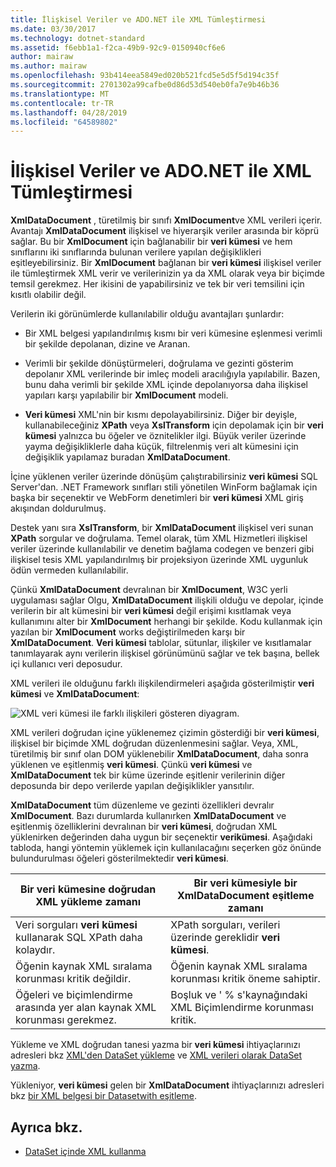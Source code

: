 ```yaml
---
title: İlişkisel Veriler ve ADO.NET ile XML Tümleştirmesi
ms.date: 03/30/2017
ms.technology: dotnet-standard
ms.assetid: f6ebb1a1-f2ca-49b9-92c9-0150940cf6e6
author: mairaw
ms.author: mairaw
ms.openlocfilehash: 93b414eea5849ed020b521fcd5e5d5f5d194c35f
ms.sourcegitcommit: 2701302a99cafbe0d86d53d540eb0fa7e9b46b36
ms.translationtype: MT
ms.contentlocale: tr-TR
ms.lasthandoff: 04/28/2019
ms.locfileid: "64589802"
---
```

# <a name="xml-integration-with-relational-data-and-adonet"></a>İlişkisel Veriler ve ADO.NET ile XML Tümleştirmesi
**XmlDataDocument** , türetilmiş bir sınıfı **XmlDocument**ve XML verileri içerir. Avantajı **XmlDataDocument** ilişkisel ve hiyerarşik veriler arasında bir köprü sağlar. Bu bir **XmlDocument** için bağlanabilir bir **veri kümesi** ve hem sınıflarını iki sınıflarında bulunan verilere yapılan değişiklikleri eşitleyebilirsiniz. Bir **XmlDocument** bağlanan bir **veri kümesi** ilişkisel veriler ile tümleştirmek XML verir ve verilerinizin ya da XML olarak veya bir biçimde temsil gerekmez. Her ikisini de yapabilirsiniz ve tek bir veri temsilini için kısıtlı olabilir değil.  
  
 Verilerin iki görünümlerde kullanılabilir olduğu avantajları şunlardır:  
  
- Bir XML belgesi yapılandırılmış kısmı bir veri kümesine eşlenmesi verimli bir şekilde depolanan, dizine ve Aranan.  
  
- Verimli bir şekilde dönüştürmeleri, doğrulama ve gezinti gösterim depolanır XML verilerinde bir imleç modeli aracılığıyla yapılabilir. Bazen, bunu daha verimli bir şekilde XML içinde depolanıyorsa daha ilişkisel yapıları karşı yapılabilir bir **XmlDocument** modeli.  
  
- **Veri kümesi** XML'nin bir kısmı depolayabilirsiniz. Diğer bir deyişle, kullanabileceğiniz **XPath** veya **XslTransform** için depolamak için bir **veri kümesi** yalnızca bu öğeler ve öznitelikler ilgi. Büyük veriler üzerinde yayma değişikliklerle daha küçük, filtrelenmiş veri alt kümesini için değişiklik yapılamaz buradan **XmlDataDocument**.  
  
 İçine yüklenen veriler üzerinde dönüşüm çalıştırabilirsiniz **veri kümesi** SQL Server'dan. .NET Framework sınıfları stili yönetilen WinForm bağlamak için başka bir seçenektir ve WebForm denetimleri bir **veri kümesi** XML giriş akışından doldurulmuş.  
  
 Destek yanı sıra **XslTransform**, bir **XmlDataDocument** ilişkisel veri sunan **XPath** sorgular ve doğrulama.  Temel olarak, tüm XML Hizmetleri ilişkisel veriler üzerinde kullanılabilir ve denetim bağlama codegen ve benzeri gibi ilişkisel tesis XML yapılandırılmış bir projeksiyon üzerinde XML uygunluk ödün vermeden kullanılabilir.  
  
 Çünkü **XmlDataDocument** devralınan bir **XmlDocument**, W3C yerli uygulaması sağlar Olgu, **XmlDataDocument** ilişkili olduğu ve depolar, içinde verilerin bir alt kümesini bir **veri kümesi** değil erişimi kısıtlamak veya kullanımını alter bir **XmlDocument** herhangi bir şekilde. Kodu kullanmak için yazılan bir **XmlDocument** works değiştirilmeden karşı bir **XmlDataDocument**. **Veri kümesi** tablolar, sütunlar, ilişkiler ve kısıtlamalar tanımlayarak aynı verilerin ilişkisel görünümünü sağlar ve tek başına, bellek içi kullanıcı veri deposudur.  
  
 XML verileri ile olduğunu farklı ilişkilendirmeleri aşağıda gösterilmiştir **veri kümesi** ve **XmlDataDocument**: 
  
 ![XML veri kümesi ile farklı ilişkileri gösteren diyagram.](./media/xml-integration-with-relational-data-and-adonet/xml-integration-relational-data-adodotnet.gif)  
  
 XML verileri doğrudan içine yüklenemez çizimin gösterdiği bir **veri kümesi**, ilişkisel bir biçimde XML doğrudan düzenlenmesini sağlar. Veya, XML, türetilmiş bir sınıf olan DOM yüklenebilir **XmlDataDocument**, daha sonra yüklenen ve eşitlenmiş **veri kümesi**. Çünkü **veri kümesi** ve **XmlDataDocument** tek bir küme üzerinde eşitlenir verilerinin diğer deposunda bir depo verilerde yapılan değişiklikler yansıtılır.  
  
 **XmlDataDocument** tüm düzenleme ve gezinti özellikleri devralır **XmlDocument**. Bazı durumlarda kullanırken **XmlDataDocument** ve eşitlenmiş özelliklerini devralınan bir **veri kümesi**, doğrudan XML yüklenirken değerinden daha uygun bir seçenektir **verikümesi**. Aşağıdaki tabloda, hangi yöntemin yüklemek için kullanılacağını seçerken göz önünde bulundurulması öğeleri gösterilmektedir **veri kümesi**.  
  
|Bir veri kümesine doğrudan XML yükleme zamanı|Bir veri kümesiyle bir XmlDataDocument eşitleme zamanı|  
|----------------------------------------------|-----------------------------------------------------------|  
|Veri sorguları **veri kümesi** kullanarak SQL XPath daha kolaydır.|XPath sorguları, verileri üzerinde gereklidir **veri kümesi**.|  
|Öğenin kaynak XML sıralama korunması kritik değildir.|Öğenin kaynak XML sıralama korunması kritik öneme sahiptir.|  
|Öğeleri ve biçimlendirme arasında yer alan kaynak XML korunması gerekmez.|Boşluk ve ' % s'kaynağındaki XML Biçimlendirme korunması kritik.|  
  
 Yükleme ve XML doğrudan tanesi yazma bir **veri kümesi** ihtiyaçlarınızı adresleri bkz [XML'den DataSet yükleme](../../../../docs/framework/data/adonet/dataset-datatable-dataview/loading-a-dataset-from-xml.md) ve [XML verileri olarak DataSet yazma](../../../../docs/framework/data/adonet/dataset-datatable-dataview/writing-dataset-contents-as-xml-data.md).  
  
 Yükleniyor, **veri kümesi** gelen bir **XmlDataDocument** ihtiyaçlarınızı adresleri bkz [bir XML belgesi bir Datasetwith eşitleme](../../../../docs/framework/data/adonet/dataset-datatable-dataview/dataset-and-xmldatadocument-synchronization.md).  
  
## <a name="see-also"></a>Ayrıca bkz.

- [DataSet içinde XML kullanma](../../../../docs/framework/data/adonet/dataset-datatable-dataview/using-xml-in-a-dataset.md)
